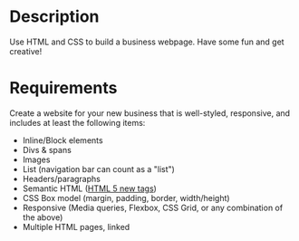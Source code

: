 # Description

Use HTML and CSS to build a business webpage. Have some fun and get creative! 

# Requirements

Create a website for your new business that is well-styled, responsive, and includes at least the following items:

- Inline/Block elements
- Divs & spans
- Images
- List (navigation bar can count as a "list")
- Headers/paragraphs
- Semantic HTML ([HTML 5 new tags](http://www.w3schools.com/html/html5_new_elements.asp))
- CSS Box model (margin, padding, border, width/height)
- Responsive (Media queries, Flexbox, CSS Grid, or any combination of the above)
- Multiple HTML pages, linked